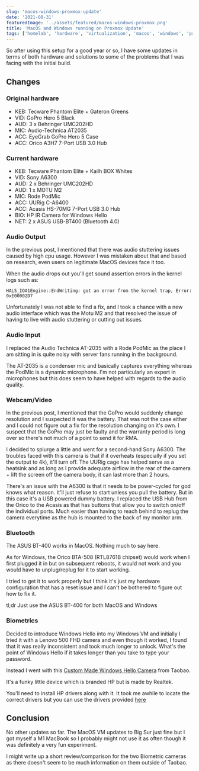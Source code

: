 ```yaml
---
slug: 'macos-windows-proxmox-update'
date: '2021-08-31'
featuredImage: '../assets/featured/macos-windows-proxmox.png'
title: 'MacOS and Windows running on Proxmox Update'
tags: ['homelab', 'hardware', 'virtualization', 'macos', 'windows', 'proxmox']
---
```


So after using this setup for a good year or so, I have some updates in terms of both hardware and solutions to some of the problems that I was facing with the initial build.

## Changes

### Original hardware

- KEB: Tecware Phantom Elite + Gateron Greens
- VID: GoPro Hero 5 Black
- AUD: 3 x Behringer UMC202HD
- MIC: Audio-Technica AT2035
- ACC: EyeGrab GoPro Hero 5 Case
- ACC: Orico A3H7 7-Port USB 3.0 Hub

### Current hardware

- KEB: Tecware Phantom Elite + Kailh BOX Whites
- VID: Sony A6300
- AUD: 2 x Behringer UMC202HD
- AUD: 1 x MOTU M2
- MIC: Rode PodMic
- ACC: UURig C-A6400
- ACC: Acasis HS-70MG 7-Port USB 3.0 Hub
- BIO: HP IR Camera for Windows Hello
- NET: 2 x ASUS USB-BT400 (Bluetooth 4.0)

### Audio Output

In the previous post, I mentioned that there was audio stuttering issues caused by high cpu usage. However I was mistaken about that and based on research, even users on legitimate MacOS devices face it too.

When the audio drops out you'll get sound assertion errors in the kernel logs such as:

```bash:title=terminal
HALS_IOA1Engine::EndWriting: got an error from the kernel trap, Error: 0xE00002D7
```

Unfortunately I was not able to find a fix, and I took a chance with a new audio interface which was the Motu M2 and that resolved the issue of having to live with audio stuttering or cutting out issues.

### Audio Input

I replaced the Audio Technica AT-2035 with a Rode PodMic as the place I am sitting in is quite noisy with server fans running in the background.

The AT-2035 is a condenser mic and basically captures everything whereas the PodMic is a dynamic microphone. I'm not particularly an expert in microphones but this does seem to have helped with regards to the audio quality.

### Webcam/Video

In the previous post, I mentioned that the GoPro would suddenly change resolution and I suspected it was the battery. That was not the case either and I could not figure out a fix for the resolution changing on it's own. I suspect that the GoPro may just be faulty and the warranty period is long over so there's not much of a point to send it for RMA.

I decided to splurge a little and went for a second-hand Sony A6300. The troubles faced with this camera is that if it overheats (especially if you set the output to 4k), it'll turn off. The UURig cage has helped serve as a heatsink and as long as I provide adequate airflow in the rear of the camera + lift the screen off the camera body, it can last more than 2 hours.

There's an issue with the A6300 is that it needs to be power-cycled for god knows what reason. It'll just refuse to start unless you pull the battery. But in this case it's a USB powered dummy battery. I replaced the USB Hub from the Orico to the Acasis as that has buttons that allow you to switch on/off the individual ports. Much easier than having to reach behind to replug the camera everytime as the hub is mounted to the back of my monitor arm.

### Bluetooth

The ASUS BT-400 works in MacOS. Nothing much to say here.

As for Windows, the Orico BTA-508 (RTL8761B chipset) would work when I first plugged it in but on subsequent reboots, it would not work and you would have to unplug/replug for it to start working.

I tried to get it to work properly but I think it's just my hardware configuration that has a reset issue and I can't be bothered to figure out how to fix it.

tl;dr Just use the ASUS BT-400 for both MacOS and Windows

### Biometrics

Decided to introduce Windows Hello into my Windows VM and initially I tried it with a Lenovo 500 FHD camera and even though it worked, I found that it was really inconsistent and took much longer to unlock. What's the point of Windows Hello if it takes longer than you take to type your password.

Instead I went with this [Custom Made Windows Hello Camera](https://item.taobao.com/item.htm?spm=a1z09.2.0.0.48822e8dvwHcLs&id=636857842321) from Taobao.

It's a funky little device which is branded HP but is made by Realtek.

You'll need to install HP drivers along with it. It took me awhile to locate the correct drivers but you can use the drivers provided [here](https://www.station-drivers.com/index.php/ko/forum/usb/240-latest-whql-driver-for-realtek-usb-camera?start=48)

## Conclusion

No other updates so far. The MacOS VM updates to Big Sur just fine but I got myself a M1 MacBook so I probably might not use it as often though it was definitely a very fun experiment.

I might write up a short review/comparison for the two Biometric cameras as there doesn't seem to be much information on them outside of Taobao.
